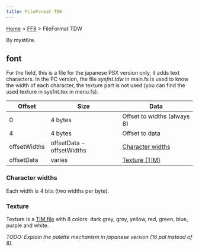 ```yaml
---
title: FileFormat TDW
---
```


[Home](/Main%20Page.md) > [FF8](/FF8.md) > FileFormat TDW

By myst6re.

## font

For the field, this is a file for the japanese PSX version only, it adds
text characters. In the PC version, the file *sysfnt.tdw* in main.fs is
used to know the width of each character, the texture part is not used
(you can find the used texture in sysfnt.tex in menu.fs).

| Offset       | Size                      | Data                        |
|--------------|---------------------------|-----------------------------|
| 0            | 4 bytes                   | Offset to widths (always 8) |
| 4            | 4 bytes                   | Offset to data              |
| offsetWidths | offsetData - offsetWidths | [Character widths][]        |
| offsetData   | varies                    | [Texture (TIM)][]           |

### Character widths

Each width is 4 bits (two widths per byte).

### Texture

Texture is a [TIM file][] with 8 colors: dark grey, grey, yellow, red,
green, blue, purple and white.

*TODO: Explain the palette mechanism in japanese version (16 pal instead
of 8).*

  [Character widths]: #user-content-character-widths "wikilink"
  [Texture (TIM)]: #user-content-texture "wikilink"
  [TIM file]: /PSX/TIM%20format.md "wikilink"
